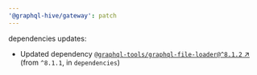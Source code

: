 ```yaml
---
'@graphql-hive/gateway': patch
---
```


dependencies updates: 

- Updated dependency [`@graphql-tools/graphql-file-loader@^8.1.2` ↗︎](https://www.npmjs.com/package/@graphql-tools/graphql-file-loader/v/8.1.2) (from `^8.1.1`, in `dependencies`)
